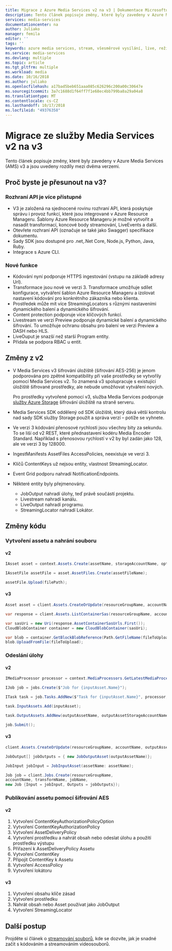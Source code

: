 ```yaml
---
title: Migrace z Azure Media Services v2 na v3 | Dokumentace Microsoftu
description: Tento článek popisuje změny, které byly zavedeny v Azure Media Services v3 a jsou uvedeny rozdíly mezi dvěma verzemi.
services: media-services
documentationcenter: na
author: Juliako
manager: femila
editor: ''
tags: ''
keywords: azure media services, stream, všesměrové vysílání, live, režim offline
ms.service: media-services
ms.devlang: multiple
ms.topic: article
ms.tgt_pltfrm: multiple
ms.workload: media
ms.date: 10/16/2018
ms.author: juliako
ms.openlocfilehash: a17bad5beb651aaa085c626296c200a00c30647e
ms.sourcegitcommit: 3a7c1688d1f64ff7f1e68ec4bb799ba8a29a04a8
ms.translationtype: MT
ms.contentlocale: cs-CZ
ms.lasthandoff: 10/17/2018
ms.locfileid: "49376358"
---
```

# <a name="migrate-from-media-services-v2-to-v3"></a>Migrace ze služby Media Services v2 na v3

Tento článek popisuje změny, které byly zavedeny v Azure Media Services (AMS) v3 a jsou uvedeny rozdíly mezi dvěma verzemi.

## <a name="why-should-you-move-to-v3"></a>Proč byste je přesunout na v3?

### <a name="api-is-more-approachable"></a>Rozhraní API je více přístupné

*  V3 je založená na sjednocené rovinu rozhraní API, která poskytuje správu i provoz funkcí, které jsou integrované v Azure Resource Manageru. Šablony Azure Resource Manageru je možné vytvořit a nasadit transformací, koncové body streamování, LiveEvents a další.
* Otevřete rozhraní API (označuje se také jako Swagger) specifikace dokumentu.
* Sady SDK jsou dostupné pro .net,.Net Core, Node.js, Python, Java, Ruby.
* Integrace s Azure CLI.

### <a name="new-features"></a>Nové funkce

* Kódování nyní podporuje HTTPS ingestování (vstupu na základě adresy Url).
* Transformace jsou nové ve verzi 3. Transformace umožňuje sdílet konfigurace, vytváření šablon Azure Resource Manageru a izolovat nastavení kódování pro konkrétního zákazníka nebo klienta. 
* Prostředek může mít více StreamingLocators s různými nastaveními dynamického balení a dynamického šifrování.
* Content protection podporuje více klíčových funkcí. 
* Livestream ve verzi Preview podporuje dynamické balení a dynamického šifrování. To umožňuje ochranu obsahu pro balení ve verzi Preview a DASH nebo HLS.
* LiveOuput je snazší než starší Program entity. 
* Přidala se podpora RBAC u entit.

## <a name="changes-from-v2"></a>Změny z v2

* V Media Services v3 šifrování úložiště (šifrování AES-256) je jenom podporována pro zpětné kompatibility při vaše prostředky se vytvořily pomocí Media Services v2. To znamená v3 spolupracuje s existující úložiště šifrované prostředky, ale nebude umožňovat vytváření nových.

    Pro prostředky vytvořené pomocí v3, služba Media Services podporuje [služby Azure Storage](https://docs.microsoft.com/azure/storage/common/storage-service-encryption?toc=%2fazure%2fstorage%2fblobs%2ftoc.json) šifrování úložiště na straně serveru.
    
* Media Services SDK oddělený od SDK úložiště, který dává větší kontrolu nad sady SDK služby Storage použít a správa verzí – potíže se vyhnete. 
* Ve verzi 3 kódování přenosové rychlosti jsou všechny bity za sekundu. To se liší od v2 REST, které přednastavení kodéru Media Encoder Standard. Například s přenosovou rychlostí v v2 by byl zadán jako 128, ale ve verzi 3 by 128000. 
* IngestManifests AssetFiles AccessPolicies, neexistuje ve verzi 3.
* Klíčů ContentKeys už nejsou entity, vlastnost StreamingLocator.
* Event Grid podporu nahradí NotificationEndpoints.
* Některé entity byly přejmenovány.

  * JobOutput nahradí úlohy, teď právě součástí projektu.
  * Livestream nahradí kanálu.
  * LiveOutput nahradí programu.
  * StreamingLocator nahradí Lokátor.

## <a name="code-changes"></a>Změny kódu

### <a name="create-an-asset-and-upload-a-file"></a>Vytvoření assetu a nahrání souboru 

#### <a name="v2"></a>v2

```csharp
IAsset asset = context.Assets.Create(assetName, storageAccountName, options);

IAssetFile assetFile = asset.AssetFiles.Create(assetFileName);

assetFile.Upload(filePath);
```

#### <a name="v3"></a>v3

```csharp
Asset asset = client.Assets.CreateOrUpdate(resourceGroupName, accountName, assetName, new Asset());

var response = client.Assets.ListContainerSas(resourceGroupName, accountName, assetName, permissions: AssetContainerPermission.ReadWrite, expiryTime: DateTime.Now.AddHours(1));

var sasUri = new Uri(response.AssetContainerSasUrls.First());
CloudBlobContainer container = new CloudBlobContainer(sasUri);

var blob = container.GetBlockBlobReference(Path.GetFileName(fileToUpload));
blob.UploadFromFile(fileToUpload);
```

### <a name="submit-a-job"></a>Odeslání úlohy

#### <a name="v2"></a>v2

```csharp
IMediaProcessor processor = context.MediaProcessors.GetLatestMediaProcessorByName(mediaProcessorName);

IJob job = jobs.Create($"Job for {inputAsset.Name}");

ITask task = job.Tasks.AddNew($"Task for {inputAsset.Name}", processor, taskConfiguration);

task.InputAssets.Add(inputAsset);

task.OutputAssets.AddNew(outputAssetName, outputAssetStorageAccountName, outputAssetOptions);

job.Submit();
```

#### <a name="v3"></a>v3

```csharp
client.Assets.CreateOrUpdate(resourceGroupName, accountName, outputAssetName, new Asset());

JobOutput[] jobOutputs = { new JobOutputAsset(outputAssetName)};

JobInput jobInput = JobInputAsset(assetName: assetName);

Job job = client.Jobs.Create(resourceGroupName,
accountName, transformName, jobName,
new Job {Input = jobInput, Outputs = jobOutputs});
```

### <a name="publish-an-asset-with-aes-encryption"></a>Publikování assetu pomocí šifrování AES 

#### <a name="v2"></a>v2

1. Vytvoření ContentKeyAuthorizationPolicyOption
2. Vytvoření ContentKeyAuthorizationPolicy
3. Vytvoření AssetDeliveryPolicy
4. Vytvoření prostředku a nahrát obsah nebo odeslat úlohu a použití prostředku výstupu
5. Přiřazení k AssetDeliveryPolicy Assetu
6. Vytvoření ContentKey
7. Připojit ContentKey k Assetu
8. Vytvoření AccessPolicy
9. Vytvoření lokátoru

#### <a name="v3"></a>v3

1. Vytvoření obsahu klíče zásad
2. Vytvoření prostředku
3. Nahrát obsah nebo Asset používat jako JobOutput
4. Vytvoření StreamingLocator

## <a name="next-steps"></a>Další postup

Projděte si článek o [streamování souborů](stream-files-dotnet-quickstart.md), kde se dozvíte, jak je snadné začít s kódováním a streamováním videosouborů. 

